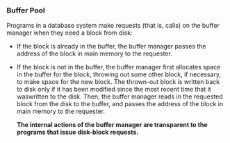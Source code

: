 ### Buffer Pool

Programs in a database system make requests (that is, calls) on the buffer manager when they need a block from disk:

- If the block is already in the buffer, the buffer manager passes the address of the block in main memory to the requester.

- If the block is not in the buffer, the buffer manager first allocates space in the buffer for the block, throwing out some other block, if necessary, to make space for the new block. The thrown-out block is written back to disk only if it has been modified since the most recent time that it waswritten to the disk. Then, the buffer manager reads in the requested block from the disk to the buffer, and passes the address of the block in main memory to the requester. 

  **The internal actions of the buffer manager are transparent to the programs that issue disk-block requests.**

